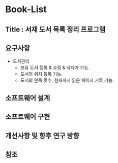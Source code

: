 # Book-List

## Title : 서재 도서 목록 정리 프로그램


## 요구사항 
- 도서관리
    - 보유 도서 등록 & 수정 & 삭제가 가능.
    - 도서의 위치 등록 기능.
    - 도서의 완독 횟수, 현재까지 읽은 페이지 기록 기능.


## 소프트웨어 설계


## 소프트웨어 구현


## 개선사항 및 향후 연구 방향


## 참조 
